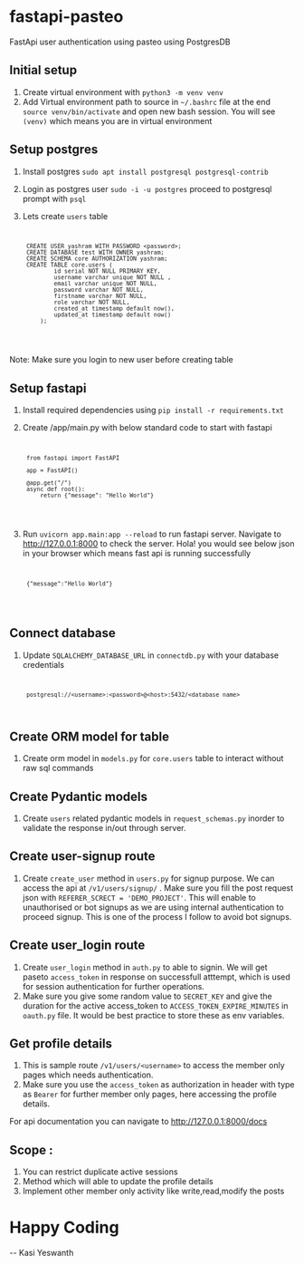 # fastapi-pasteo
FastApi user authentication using pasteo using PostgresDB

## Initial setup 
1. Create virtual environment with `python3 -m venv venv`
2. Add Virtual environment path to source in `~/.bashrc` file at the end `source venv/bin/activate` and open new bash session. You will see `(venv)` which means you are in virtual environment 

## Setup postgres
1. Install postgres `sudo apt install postgresql postgresql-contrib`
2. Login as postgres user `sudo -i -u postgres` proceed to postgresql prompt with `psql`
3. Lets create `users` table 
    <code>

        CREATE USER yashram WITH PASSWORD <password>;
        CREATE DATABASE test WITH OWNER yashram; 
        CREATE SCHEMA core AUTHORIZATION yashram; 
        CREATE TABLE core.users ( 
                id serial NOT NULL PRIMARY KEY,
                username varchar unique NOT NULL ,
                email varchar unique NOT NULL,
                password varchar NOT NULL,
                firstname varchar NOT NULL,
                role varchar NOT NULL,
                created_at timestamp default now(),
                updated_at timestamp default now()
            );
    </code>
Note: Make sure you login to new user before creating table 

## Setup fastapi
1. Install required dependencies using `pip install -r requirements.txt`
2. Create /app/main.py with below standard code to start with fastapi
    <code>
        
        from fastapi import FastAPI 

        app = FastAPI()

        @app.get("/")
        async def root():
            return {"message": "Hello World"}
    </code>

3. Run `uvicorn app.main:app --reload` to run fastapi server. Navigate to http://127.0.0.1:8000 to check the server. Hola! you would see below json in your browser which means fast api is running successfully 
    <code>

        {"message":"Hello World"}
    </code>

## Connect database 
1. Update `SQLALCHEMY_DATABASE_URL` in `connectdb.py` with your database credentials 
   <code>

        postgresql://<username>:<password>@<host>:5432/<database_name>
   </code>

## Create ORM model for table 
1. Create orm model in `models.py` for `core.users` table to interact without raw sql commands 

## Create Pydantic models
1. Create `users` related pydantic models in `request_schemas.py` inorder to validate the response in/out through server.

## Create user-signup route
1. Create `create_user` method in `users.py` for signup purpose. We can access the api at `/v1/users/signup/` . Make sure you fill the post request json with `REFERER_SCRECT = 'DEMO_PROJECT'`. This will enable to unauthorised or bot signups as we are using internal authentication to proceed signup. This is one of the process I follow to avoid bot signups. 

## Create user_login route
1. Create `user_login` method in `auth.py` to able to signin. We will get paseto `access_token` in response on successfull atttempt, which is used for session authentication for further operations.
2. Make sure you give some random value to `SECRET_KEY` and give the duration for the active access_token to `ACCESS_TOKEN_EXPIRE_MINUTES` in `oauth.py` file. It would be best practice to store these as env variables.
   
## Get profile details
1. This is sample route `/v1/users/<username>` to access the member only pages which needs authentication.
2. Make sure you use the `access_token` as authorization in header with type as `Bearer` for further member only pages, here accessing the profile details.


For api documentation you can navigate to http://127.0.0.1:8000/docs

## Scope : 
1. You can restrict duplicate active sessions 
2. Method which will able to update the profile details 
3. Implement other member only activity like write,read,modify the posts

# Happy Coding

-- Kasi Yeswanth